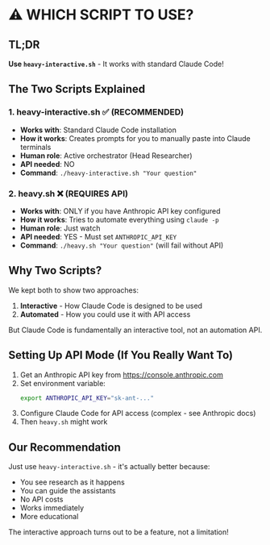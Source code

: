 # ⚠️ WHICH SCRIPT TO USE?

## TL;DR
**Use `heavy-interactive.sh`** - It works with standard Claude Code!

## The Two Scripts Explained

### 1. heavy-interactive.sh ✅ (RECOMMENDED)
- **Works with**: Standard Claude Code installation
- **How it works**: Creates prompts for you to manually paste into Claude terminals
- **Human role**: Active orchestrator (Head Researcher)
- **API needed**: NO
- **Command**: `./heavy-interactive.sh "Your question"`

### 2. heavy.sh ❌ (REQUIRES API)
- **Works with**: ONLY if you have Anthropic API key configured
- **How it works**: Tries to automate everything using `claude -p`
- **Human role**: Just watch
- **API needed**: YES - Must set `ANTHROPIC_API_KEY`
- **Command**: `./heavy.sh "Your question"` (will fail without API)

## Why Two Scripts?

We kept both to show two approaches:
1. **Interactive** - How Claude Code is designed to be used
2. **Automated** - How you could use it with API access

But Claude Code is fundamentally an interactive tool, not an automation API.

## Setting Up API Mode (If You Really Want To)

1. Get an Anthropic API key from https://console.anthropic.com
2. Set environment variable:
   ```bash
   export ANTHROPIC_API_KEY="sk-ant-..."
   ```
3. Configure Claude Code for API access (complex - see Anthropic docs)
4. Then `heavy.sh` might work

## Our Recommendation

Just use `heavy-interactive.sh` - it's actually better because:
- You see research as it happens
- You can guide the assistants
- No API costs
- Works immediately
- More educational

The interactive approach turns out to be a feature, not a limitation!

